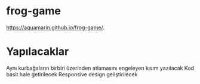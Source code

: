 # frog-game
 https://aquamarin.github.io/frog-game/.
 
# Yapılacaklar

 Aynı kurbağaların birbiri üzerinden atlamasını engeleyen kısım yazılacak
 Kod basit hale getirilecek
 Responsive design geliştirilecek
